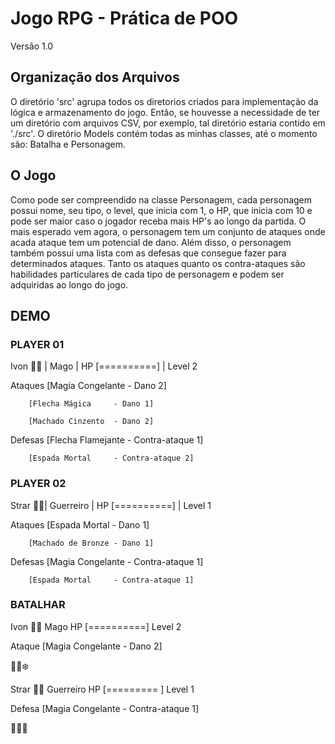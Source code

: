# Jogo RPG - Prática de POO
Versão 1.0

## Organização dos Arquivos
O diretório 'src' agrupa todos os diretorios criados para implementação da lógica e armazenamento do jogo. 
Então, se houvesse a necessidade de ter um diretório com arquivos CSV, por exemplo, tal diretório estaria contido em './src'.
O diretório Models contém todas as minhas classes, até o momento são: Batalha e Personagem.

## O Jogo
Como pode ser compreendido na classe Personagem, cada personagem possui nome, seu tipo, o level, que inicia com 1, o HP, que inicia com 10 e pode ser maior caso o jogador receba mais HP's ao longo da partida. O mais esperado vem agora, o personagem tem um conjunto de ataques onde acada ataque tem um potencial de dano. Além disso, o personagem também possui uma lista com as defesas que consegue fazer para determinados ataques. 
Tanto os ataques quanto os contra-ataques são habilidades particulares de cada tipo de personagem e podem ser adquiridas ao longo do jogo.

## DEMO 
### PLAYER 01
Ivon :mage_man: | Mago | HP [==========] | Level 2

Ataques 
        [Magia Congelante  - Dano 2]

        [Flecha Mágica     - Dano 1]

        [Machado Cinzento  - Dano 2]

Defesas 
        [Flecha Flamejante - Contra-ataque 1]

        [Espada Mortal     - Contra-ataque 2]
### PLAYER 02
Strar :guardsman:| Guerreiro | HP [==========] | Level 1

Ataques 
        [Espada Mortal     - Dano 1]

        [Machado de Bronze - Dano 1]
        
Defesas 
        [Magia Congelante  - Contra-ataque 1]

        [Espada Mortal     - Contra-ataque 1]
### BATALHAR
Ivon :mage_man:    Mago       HP [==========]   Level 2

Ataque 
        [Magia Congelante  - Dano 2]

:space_invader::dash::snowflake:

Strar :guardsman:  Guerreiro  HP [=========  ]  Level 1

Defesa 
        [Magia Congelante  - Contra-ataque 1]

:guardsman::anger:

